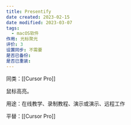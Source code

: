 ```yaml
---
title: Presentify
date created: 2023-02-15
date modified: 2023-03-07
tags:
  - macOS软件
作用: 光标聚光
评价: 3
设置同步: 不需要
是否已备份:
是否已重装:
---
```


同类：[[Cursor Pro]]

鼠标高亮。

用途：在线教学、录制教程、演示或演示、远程工作

平替：[[Cursor Pro]]

